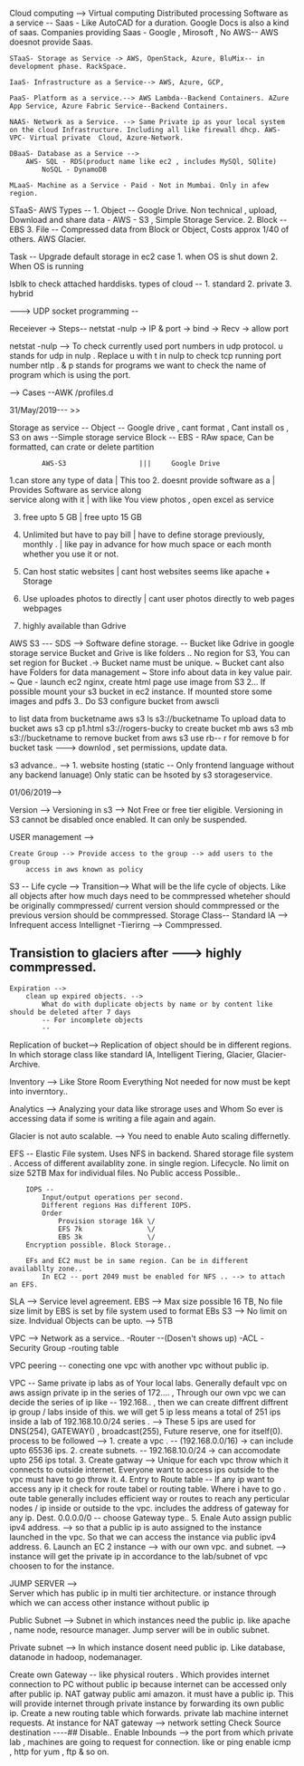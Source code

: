 Cloud computing --> Virtual computing
    Distributed processing 
    Software as a service -- Saas - Like AutoCAD for a duration. Google Docs is also a kind of saas. 
    Companies providing Saas - Google , Mirosoft , No AWS-- AWS doesnot provide Saas.

    STaaS- Storage as Service -> AWS, OpenStack, Azure, BluMix-- in development phase. RackSpace.

    IaaS- Infrastructure as a Service--> AWS, Azure, GCP, 

    PaaS- Platform as a service.--> AWS Lambda--Backend Containers. AZure App Service, Azure Fabric Service--Backend Containers. 

    NAAS- Network as a Service. --> Same Private ip as your local system on the cloud Infrastructure. Including all like firewall dhcp. AWS- VPC- Virtual private  Cloud, Azure-Network.

    DBaaS- Database as a Service --> 
        AWS- SQL - RDS(product name like ec2 , includes MySQl, SQlite)
            NoSQL - DynamoDB

    MLaaS- Machine as a Service - Paid - Not in Mumbai. Only in afew region.


STaaS- AWS Types --
    1. Object -- Google Drive. Non technical , upload, Download and share data - AWS - S3 , Simple Storage Service.
    2. Block -- EBS
    3. File -- Compressed data from Block or Object, Costs approx 1/40 of others. AWS Glacier.

Task -- Upgrade default storage in ec2 case 
    1. when OS is shut down 
    2. When OS is running

lsblk to check attached harddisks.
types of cloud --
    1. standard
    2. private 
    3. hybrid
    

---> UDP socket programming --

Receiever ->
Steps--
netstat -nulp -> IP & port  -> bind -> Recv -> allow port

netstat -nulp --> To check currently used port numbers in udp protocol. u stands for udp in nulp . Replace u with t in nulp to check tcp running port number ntlp . & p stands for programs we want to check the name of program which is using the port.


--> Cases --AWK /profiles.d 

31/May/2019--- >>

Storage as service --
    Object -- Google drive , cant format , Cant install os , S3 on aws --Simple storage service 
    Block -- EBS - RAw space, Can be formatted, can crate or delete partition


            AWS-S3                  |||     Google Drive
  1.can store any type of data       |     This too
 2. doesnt provide software as a     |     Provides Software as service along  
    service along with it            |    with like You view photos , open excel as service

3. free upto 5 GB                    |   free upto 15 GB

4. Unlimited but have to pay bill    |   have to define storage previously,
monthly .                            |    like pay in advance for how much space or each month whether you use it or not.

5. Can host static websites          |  cant host websites
    seems like apache + Storage 

6. Use uploades photos to directly   |  cant user photos directly to web pages
    webpages 

7. highly available than Gdrive



AWS S3 --- SDS --> Software define storage. -- Bucket like Gdrive in google storage service
Bucket and Grive is like folders 
.. No region for S3, You can set region for Bucket
.-> Bucket name must be unique. 
~ Bucket cant also have Folders for data management
~ Store info about data in key value pair. 
~ Que - launch ec2 nginx, create html page use image from S3
2... If possible mount your s3 bucket in ec2 instance.
    If mounted store some images and pdfs 
3.. Do S3 configure bucket from awscli 

to list data from bucketname
    aws s3 ls s3://bucketname
To upload data to bucket
    aws s3 cp p1.html s3://rogers-bucky
to create bucket mb
    aws s3 mb s3://bucketname
to remove bucket from aws s3 use rb-- r for remove b for bucket
task ---> downlod , set permissions, update data.

s3 advance.. -->
    1. website hosting (static -- Only frontend language without any backend lanuage)
        Only static can be hsoted by s3 storageservice.

01/06/2019-->

Version --> Versioning in s3 --> Not Free or free tier eligible.
    Versioning in S3 cannot be disabled once enabled. It can only be suspended.

USER management -->

    Create Group --> Provide access to the group --> add users to the group
        access in aws known as policy
        

S3 --
Life cycle -->
    Transition-->
         What will be the life cycle of objects. Like all objects after how much days need to be commpressed wheteher should be originally commpressed/ current version should commpressed or the previous version should be commpressed. 
        Storage Class--
            Standard IA --> Infrequent access 
            Intellignet -Tierirng --> Commpressed.
##          Transistion to glaciers after ---> highly commpressed. 

    Expiration -->
        clean up expired objects. -->
            What do with duplicate objects by name or by content like should be deleted after 7 days
            -- For incomplete objects
            -- 


Replication of bucket-->
    Replication of object should be in different regions. 
        In which storage class like standard IA, Intelligent Tiering, Glacier, Glacier-Archive.

Inventory --> Like Store Room
    Everything Not needed for now must be kept into inverntory..

Analytics --> 
    Analyzing your data like strorage uses and Whom So ever is accessing data if some is writing a file again and again. 

Glacier is not auto scalable. --> You need to enable Auto scaling differnetly.


EFS --
    Elastic File system.
        Uses NFS in backend. Shared storage file system .
        Access of different availablity zone. in single region.
        Lifecycle. 
        No limit on size 52TB Max for individual files. 
        No Public access Possible.. 

        IOPS -- 
            Input/output operations per second.
            Different regions Has different IOPS.
            Order
                Provision storage 16k \/
                EFS 7k                \/
                EBS 3k                \/
        Encryption possible. Block Storage..

        EFs and EC2 must be in same region. Can be in different availabllty zone..
            In EC2 -- port 2049 must be enabled for NFS .. --> to attach an EFS.

SLA --> Service level agreement. 
EBS --> Max size possible 16 TB, No file size limit by EBS is set by file system used to format EBs
S3 --> No limit on size. Indvidual Objects can be upto. --> 5TB

VPC --> Network as a service..
        -Router --(Dosen't shows up)
        -ACL
        -Security Group
        -routing table 

VPC peering -- conecting one vpc with another vpc without public ip.

VPC -- Same private ip labs as of Your local labs. Generally default vpc on aws assign private ip in the series of 172.... , Through our own vpc we can decide the series of ip like -- 192.168.. , then we can create diffrent diffrent ip group / labs inside of this. 
we will get 5 ip less means a total of 251 ips inside a lab of 192.168.10.0/24 series . --> These 5 ips are used for DNS(254), GATEWAY() , broadcast(255), Future reserve, one for itself(0).
process to be followed -->
    1. create a vpc . -- (192.168.0.0/16) -> can include upto 65536 ips. 
    2. create subnets. -- 192.168.10.0/24 -> can accomodate upto 256 ips total. 
    3. Create gatway  --> Unique for each vpc throw which it connects to outside internet. Everyone want to access ips outside to the vpc must have to go throw it.
    4. Entry to Route table -- If any ip want to access any ip it check for route tabel or routing table. Where i have to go . oute table generally includes efficient way or routes to reach any perticular nodes / ip inside or outside to the vpc. includes the address of gateway for any ip.
        Dest. 0.0.0.0/0 -- choose Gateway type..
    5. Enale Auto assign public ipv4 address. --> so that a public ip is auto assigned to the instance launched in the vpc. So that we can access the instance via public ipv4 address.
    6. Launch an EC 2 instance --> with our own vpc. and subnet. --> instance will get the private ip in accordance to the lab/subnet  of vpc choosen to for the instance. 

JUMP SERVER -->  
    Server which has public ip in multi tier architecture. or instance through which we can access other instance without public ip

Public Subnet --> 
    Subnet in which instances need the public ip. like apache , name node, resource manager. Jump server will be in oublic subnet.

Private subnet -->
    In which instance dosent need public ip. Like database, datanode in hadoop, nodemanager.

Create own Gateway --
    like physical routers .
    Which provides internet connection to PC without public ip because internet can be accessed only after public ip.
    NAT gatway public ami amazon. it must have a public ip. This will provide internet through private instance by forwarding its own public ip.
    Create a new routing table which forwards. private lab machine internet requests. 
    At instance for NAT gateway -->
        network setting 
            Check Source destination ----## Disable..
            Enable Inbounds --> the port from which private lab , machines are going to request for connection. like or ping enable icmp , http for yum , ftp & so on.






